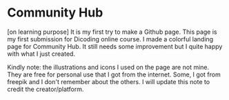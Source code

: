 # Community Hub
[on learning purpose] It is my first try to make a Github page. This page is my first submission for Dicoding online course. I made a colorful landing page for Community Hub. It still needs some improvement but I quite happy with what I just created.

Kindly note: the illustrations and icons I used on the page are not mine. They are free for personal use that I got from the internet. Some, I got from freepik and I don't remember about the others. I will update this note to credit the creator/platform.
